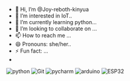 - 👋 Hi, I’m @Joy-reboth-kinyua
- 👀 I’m interested in IoT..
- 🌱 I’m currently learning python...
- 💞️ I’m looking to collaborate on ...
- 📫 How to reach me ...
- 😄 Pronouns: she/her..
- ⚡ Fun fact: ...
- 
![python](https://img.shields.io/badge/-Python-3776AB?style=square&logo=python&logoColor=white)
![Git](https://img.shields.io/badge/-Git-F05032?style=flat-sguare&logo=git&logoColor=white)
![pycharm](https://img.shields.io/badge/-Pycharm-000000?styles=flat-square&logo=pycharm&logoColor=white)
![arduino](https://img.shields.io/badge/-Arduino-00979D?style=flat-square&logoColor=white)
![ESP32](https"//img.shields.io/badge/-ESP32-E7352C?style=flat-square&logoColor=white)
  
<!---
Joy-reboth-kinyua/Joy-reboth-kinyua is a ✨ special ✨ repository because its `README.md` (this file) appears on your GitHub profile.
You can click the Preview link to take a look at your changes.
--->

